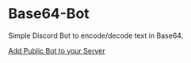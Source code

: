 # Base64-Bot
Simple Discord Bot to encode/decode text in Base64. 

[Add Public Bot to your Server](https://discord.com/oauth2/authorize?client_id=1302570462072803368&permissions=278528&integration_type=0&scope=bot+applications.commands)
